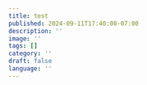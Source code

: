 ```yaml
---
title: test
published: 2024-09-11T17:40:00-07:00
description: ''
image: ''
tags: []
category: ''
draft: false 
language: ''
---
```

